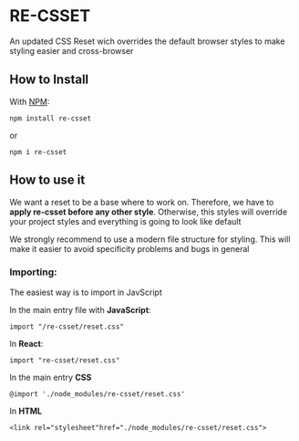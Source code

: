 # RE-CSSET

An updated CSS Reset wich overrides the default browser styles to make styling easier and cross-browser

## How to Install

With [NPM](http://npmjs.com):

```command
npm install re-csset
```
or

```command
npm i re-csset
```

## How to use it

We want a reset to be a base where to work on. Therefore, we have to **apply re-csset before any other style**. Otherwise, this styles will override your project styles and everything is going to look like default

We strongly recommend to use a modern file structure for styling. This will make it easier to avoid specificity problems and bugs in general

### Importing:

The easiest way is to import in JavScript

In the main entry file with **JavaScript**:
```
import "/re-csset/reset.css"
```

In **React**:
```
import "re-csset/reset.css"
```

In the main entry **CSS**
```
@import './node_modules/re-csset/reset.css'
```

In **HTML**

```
<link rel="stylesheet"href="./node_modules/re-csset/reset.css">
```